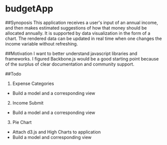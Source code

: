# budgetApp

##Synoposis
This application receives a user's input of an annual income, and then makes estimated suggestions of how that money should be allocated annually.  It is supported by data visualization in the form of a chart.  The rendered data can be updated in real time when one changes the income variable without refreshing.

##Motivation
I want to better understand javascript libraries and frameworks.  I figured Backbone.js would be a good starting point because of the surplus of clear documentation and community support.

##Todo
1. Expense Categories
* Build a model and a corresponding view

2. Income Submit
* Build a model and a corresponding view

3. Pie Chart
* Attach d3.js and High Charts to application
* Build a model and corresponding view
